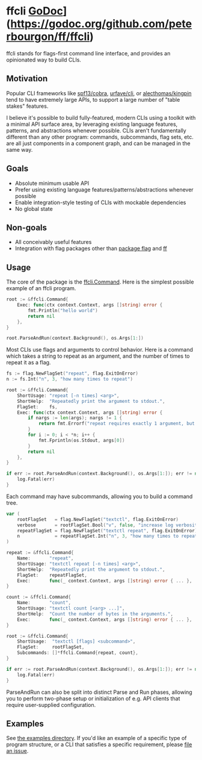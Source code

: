 # ffcli [GoDoc](https://godoc.org/github.com/peterbourgon/ff/ffcli?status.svg)](https://godoc.org/github.com/peterbourgon/ff/ffcli)

ffcli stands for flags-first command line interface, 
and provides an opinionated way to build CLIs.

## Motivation

Popular CLI frameworks like [spf13/cobra][cobra], [urfave/cli][urfave], or
[alecthomas/kingpin][kingpin] tend to have extremely large APIs, to support a
large number of "table stakes" features.

[cobra]: https://github.com/spf13/cobra
[urfave]: https://github.com/urfave/cli
[kingpin]: https://github.com/alecthomas/kingpin

I believe it's possible to build fully-featured, modern CLIs using a toolkit
with a minimal API surface area, by leveraging existing language features,
patterns, and abstractions whenever possible. CLIs aren't fundamentally
different than any other program: commands, subcommands, flag sets, etc. are all
just components in a component graph, and can be managed in the same way.

## Goals

- Absolute minimum usable API
- Prefer using existing language features/patterns/abstractions whenever possible
- Enable integration-style testing of CLIs with mockable dependencies
- No global state

## Non-goals

- All conceivably useful features
- Integration with flag packages other than [package flag][flag] and [ff][ff]

[flag]: https://golang.org/pkg/flag
[ff]: https://github.com/peterbourgon/ff

## Usage

The core of the package is the [ffcli.Command][command]. Here is the simplest
possible example of an ffcli program.

[command]: https://godoc.org/github.com/peterbourgon/ff/ffcli#Command

```go
root := &ffcli.Command{
	Exec: func(ctx context.Context, args []string) error {
		fmt.Println("hello world")
		return nil
	},
}

root.ParseAndRun(context.Background(), os.Args[1:])
```

Most CLIs use flags and arguments to control behavior. Here is a command which
takes a string to repeat as an argument, and the number of times to repeat it as
a flag.

```go
fs := flag.NewFlagSet("repeat", flag.ExitOnError)
n := fs.Int("n", 3, "how many times to repeat")

root := &ffcli.Command{
	ShortUsage: "repeat [-n times] <arg>",
	ShortHelp:  "Repeatedly print the argument to stdout.",
	FlagSet:    fs,
	Exec: func(ctx context.Context, args []string) error {
		if nargs := len(args); nargs != 1 {
			return fmt.Errorf("repeat requires exactly 1 argument, but you provided %d", nargs)
		}
		for i := 0; i < *n; i++ {
			fmt.Fprintln(os.Stdout, args[0])
		}
		return nil
	},
}

if err := root.ParseAndRun(context.Background(), os.Args[1:]); err != nil {
	log.Fatal(err)
}
```

Each command may have subcommands, allowing you to build a command tree.

```go
var (
	rootFlagSet   = flag.NewFlagSet("textctl", flag.ExitOnError)
	verbose       = rootFlagSet.Bool("v", false, "increase log verbosity")
	repeatFlagSet = flag.NewFlagSet("textctl repeat", flag.ExitOnError)
	n             = repeatFlagSet.Int("n", 3, "how many times to repeat")
)

repeat := &ffcli.Command{
	Name:       "repeat",
	ShortUsage: "textctl repeat [-n times] <arg>",
	ShortHelp:  "Repeatedly print the argument to stdout.",
	FlagSet:    repeatFlagSet,
	Exec:       func(_ context.Context, args []string) error { ... },
}

count := &ffcli.Command{
	Name:       "count",
	ShortUsage: "textctl count [<arg> ...]",
	ShortHelp:  "Count the number of bytes in the arguments.",
	Exec:       func(_ context.Context, args []string) error { ... },
}

root := &ffcli.Command{
	ShortUsage:  "textctl [flags] <subcommand>",
	FlagSet:     rootFlagSet,
	Subcommands: []*ffcli.Command{repeat, count},
}

if err := root.ParseAndRun(context.Background(), os.Args[1:]); err != nil {
	log.Fatal(err)
}
```

ParseAndRun can also be split into distinct Parse and Run phases, allowing you
to perform two-phase setup or initialization of e.g. API clients that require
user-supplied configuration.

## Examples

See [the examples directory][examples]. If you'd like an example of a specific
type of program structure, or a CLI that satisfies a specific requirement,
please [file an issue][issue].

[examples]: https://github.com/peterbourgon/ff/tree/master/ffcli/examples
[issue]: https://github.com/peterbourgon/ff/issues/new
